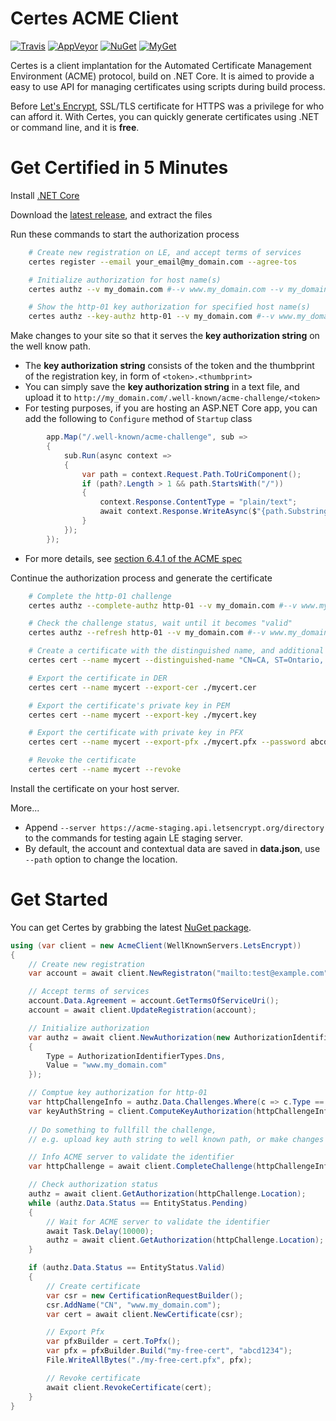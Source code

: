 # Certes ACME Client

[![Travis](https://travis-ci.org/fszlin/certes.svg?branch=master)](https://travis-ci.org/fszlin/certes)
[![AppVeyor](https://ci.appveyor.com/api/projects/status/4wwiivqs8rl0l63q/branch/master?svg=true)](https://ci.appveyor.com/project/fszlin/certes/branch/master)
[![NuGet](https://buildstats.info/nuget/certes)](https://www.nuget.org/packages/certes/)
[![MyGet](https://buildstats.info/myget/dymetis/certes?includePreReleases=true)](https://www.myget.org/feed/dymetis/package/nuget/certes)

Certes is a client implantation for the Automated Certificate Management
Environment (ACME) protocol, build on .NET Core. It is aimed to provide a easy
to use API for managing certificates using scripts during build process.

Before [Let's Encrypt](https://letsencrypt.org), SSL/TLS certificate for HTTPS
was a privilege for who can afford it. With Certes, you can quickly generate
certificates using .NET or command line, and it is **free**.

# Get Certified in 5 Minutes

Install [.NET Core](https://www.microsoft.com/net/core)

Download the [latest release](https://github.com/fszlin/certes/releases), 
   and extract the files

Run these commands to start the authorization process

```Bash
    # Create new registration on LE, and accept terms of services
    certes register --email your_email@my_domain.com --agree-tos

    # Initialize authorization for host name(s)
    certes authz --v my_domain.com #--v www.my_domain.com --v my_domain2.com

    # Show the http-01 key authorization for specified host name(s)
    certes authz --key-authz http-01 --v my_domain.com #--v www.my_domain.com --v my_domain2.com
```

Make changes to your site so that it serves the **key authorization string** 
   on the well know path.
  * The **key authorization string** consists of the token and the thumbprint
    of the registration key, in form of `<token>.<thumbprint>`
  * You can simply save the **key authorization string** in a text file, and
    upload it to `http://my_domain.com/.well-known/acme-challenge/<token>`
  * For testing purposes, if you are hosting an ASP.NET Core app, you can add
    the following to ```Configure``` method of ```Startup``` class

```C#
        app.Map("/.well-known/acme-challenge", sub =>
        {
            sub.Run(async context =>
            {
                var path = context.Request.Path.ToUriComponent();
                if (path?.Length > 1 && path.StartsWith("/"))
                {
                    context.Response.ContentType = "plain/text";
                    await context.Response.WriteAsync($"{path.Substring(1)}.<thumbprint>");
                }
            });
        });
```

  * For more details, see [section 6.4.1 of the ACME spec](https://tools.ietf.org/html/draft-ietf-acme-acme-02#section-6.4.1)

Continue the authorization process and generate the certificate

```Bash
    # Complete the http-01 challenge
    certes authz --complete-authz http-01 --v my_domain.com #--v www.my_domain.com --v my_domain2.com

    # Check the challenge status, wait until it becomes "valid"
    certes authz --refresh http-01 --v my_domain.com #--v www.my_domain.com --v my_domain2.com

    # Create a certificate with the distinguished name, and additional SAN names
    certes cert --name mycert --distinguished-name "CN=CA, ST=Ontario, L=Toronto, O=Certes, OU=Dev, CN=my_domain.com" #--v www.my_domain.com --v my_domain2.com

    # Export the certificate in DER
    certes cert --name mycert --export-cer ./mycert.cer

    # Export the certificate's private key in PEM
    certes cert --name mycert --export-key ./mycert.key

    # Export the certificate with private key in PFX
    certes cert --name mycert --export-pfx ./mycert.pfx --password abcd1234

    # Revoke the certificate
    certes cert --name mycert --revoke
```

Install the certificate on your host server.

More...
  * Append ```--server https://acme-staging.api.letsencrypt.org/directory``` to the commands
    for testing again LE staging server.
  * By default, the account and contextual data are saved in **data.json**, 
    use ```--path``` option to change the location.

# Get Started

You can get Certes by grabbing the latest
[NuGet package](https://www.nuget.org/packages/Certes).

```C#
using (var client = new AcmeClient(WellKnownServers.LetsEncrypt))
{
    // Create new registration
    var account = await client.NewRegistraton("mailto:test@example.com");

    // Accept terms of services
    account.Data.Agreement = account.GetTermsOfServiceUri();
    account = await client.UpdateRegistration(account);

    // Initialize authorization
    var authz = await client.NewAuthorization(new AuthorizationIdentifier
    {
        Type = AuthorizationIdentifierTypes.Dns,
        Value = "www.my_domain.com"
    });

    // Comptue key authorization for http-01
    var httpChallengeInfo = authz.Data.Challenges.Where(c => c.Type == ChallengeTypes.Http01).First();
    var keyAuthString = client.ComputeKeyAuthorization(httpChallengeInfo);
    
    // Do something to fullfill the challenge,
    // e.g. upload key auth string to well known path, or make changes to DNS

    // Info ACME server to validate the identifier
    var httpChallenge = await client.CompleteChallenge(httpChallengeInfo);

    // Check authorization status
    authz = await client.GetAuthorization(httpChallenge.Location);
    while (authz.Data.Status == EntityStatus.Pending)
    {
        // Wait for ACME server to validate the identifier
        await Task.Delay(10000);
        authz = await client.GetAuthorization(httpChallenge.Location);
    }

    if (authz.Data.Status == EntityStatus.Valid)
    {
        // Create certificate
        var csr = new CertificationRequestBuilder();
        csr.AddName("CN", "www.my_domain.com");
        var cert = await client.NewCertificate(csr);

        // Export Pfx
        var pfxBuilder = cert.ToPfx();
        var pfx = pfxBuilder.Build("my-free-cert", "abcd1234");
        File.WriteAllBytes("./my-free-cert.pfx", pfx);

        // Revoke certificate
        await client.RevokeCertificate(cert);
    }
}
```